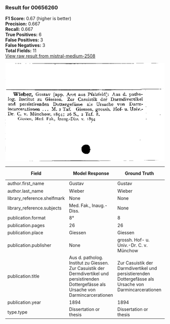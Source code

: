 ### Result for 00656260
**F1 Score:** 0.67 (higher is better)<br>**Precision:** 0.667<br>**Recall:** 0.667<br>**True Positives:** 6<br>**False Positives:** 3<br>**False Negatives:** 3<br>**Total Fields:** 11<br>[View raw result from mistral-medium-2508](https://github.com/RISE-UNIBAS/humanities_data_benchmark/blob/main/results/2025-10-01/T0179/request_T0179_00656260.json)

<img src="https://github.com/RISE-UNIBAS/humanities_data_benchmark/blob/main/benchmarks/zettelkatalog/images/00656260.jpg?raw=true" alt="00656260" width="600px">

| Field | Model Response | Ground Truth | Fuzzy Score | Match |
|-------|----------------|--------------|-------------|-------|
| author.first_name | Gustav | Gustav | 1.000 | ✅ |
| author.last_name | Wieber | Wieber | 1.000 | ✅ |
| library_reference.shelfmark | None | None | 1.000 | ✅ |
| library_reference.subjects | Med. Fak., Inaug.-Diss. | None | 0.000 | ❌ |
| publication.format | 8° | 8 | 0.667 | ❌ |
| publication.pages | 26 | 26 | 1.000 | ✅ |
| publication.place | Giessen | Giessen | 1.000 | ✅ |
| publication.publisher | None | grossh. Hof- u. Univ.-Dr. C. v. Münchow | 0.000 | ❌ |
| publication.title | Aus d. patholog. Institut zu Giessen. Zur Casuistik der Dermdivertikel und persistirenden Dottergefässe als Ursache von Darmincarcerationen | Zur Casuistik der Darmdivertikel und persistierenden Dottergefässe als Ursache von Darmincarcerationen | 0.830 | ❌ |
| publication.year | 1894 | 1894 | 1.000 | ✅ |
| type.type | Dissertation or thesis | Dissertation or thesis | 1.000 | ✅ |
